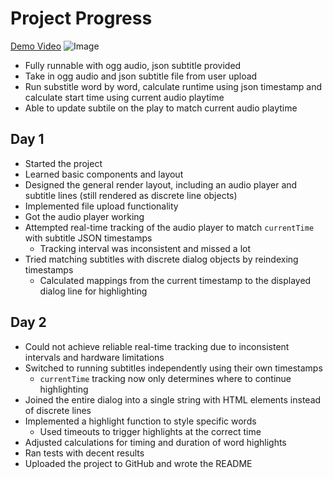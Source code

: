 
# Project Progress  
[Demo Video](https://youtu.be/JxYszUOaXmU) 
![Image](https://github.com/user-attachments/assets/181b6a7a-07a0-4d8b-a638-637156dfa21d)
- Fully runnable with ogg audio, json subtitle provided
- Take in ogg audio and json subtitle file from user upload
- Run substitle word by word, calculate runtime using json timestamp and calculate start time using current audio playtime
- Able to update subtile on the play to match current audio playtime
## Day 1  
- Started the project  
- Learned basic components and layout  
- Designed the general render layout, including an audio player and subtitle lines (still rendered as discrete line objects)  
- Implemented file upload functionality  
- Got the audio player working  
- Attempted real-time tracking of the audio player to match `currentTime` with subtitle JSON timestamps  
  - Tracking interval was inconsistent and missed a lot  
- Tried matching subtitles with discrete dialog objects by reindexing timestamps  
  - Calculated mappings from the current timestamp to the displayed dialog line for highlighting  

## Day 2  
- Could not achieve reliable real-time tracking due to inconsistent intervals and hardware limitations  
- Switched to running subtitles independently using their own timestamps  
  - `currentTime` tracking now only determines where to continue highlighting  
- Joined the entire dialog into a single string with HTML elements instead of discrete lines  
- Implemented a highlight function to style specific words  
  - Used timeouts to trigger highlights at the correct time  
- Adjusted calculations for timing and duration of word highlights  
- Ran tests with decent results  
- Uploaded the project to GitHub and wrote the README  


 
